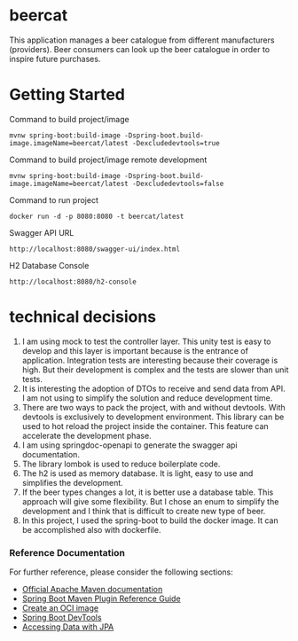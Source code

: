 # beercat

This application manages a beer catalogue from different manufacturers (providers). Beer consumers
can look up the beer catalogue in order to inspire future purchases.

# Getting Started

Command to build project/image 

	mvnw spring-boot:build-image -Dspring-boot.build-image.imageName=beercat/latest -Dexcludedevtools=true

Command to build project/image remote development

	mvnw spring-boot:build-image -Dspring-boot.build-image.imageName=beercat/latest -Dexcludedevtools=false

Command to run project 

	docker run -d -p 8080:8080 -t beercat/latest
	
Swagger API URL
	
	http://localhost:8080/swagger-ui/index.html

H2 Database Console

	http://localhost:8080/h2-console

# technical decisions

1. I am using mock to test the controller layer. This unity test is easy to develop and this layer is important because is the entrance of application.
Integration tests are interesting because their coverage is high. But their development is  complex and the tests are slower than unit tests.  
2. It is interesting the adoption of DTOs to receive and send data from API. I am not using to simplify the solution and reduce development time.
3. There are two ways to pack the project, with and without devtools. With devtools is exclusively to development environment. This library can be used to hot reload the project inside the container. This feature can accelerate the development phase.
4. I am using springdoc-openapi to generate the swagger api documentation.
5. The library lombok is used to reduce boilerplate code.
6. The h2 is used as memory database. It is light, easy to use and simplifies the development.
7. If the beer types changes a lot, it is better use a database table. This approach will give some flexibility. But I chose an enum to simplify the development and I think that is difficult to create new type of beer.
8. In this project, I used the spring-boot to build the docker image. It can be accomplished also with dockerfile.


### Reference Documentation
For further reference, please consider the following sections:

* [Official Apache Maven documentation](https://maven.apache.org/guides/index.html)
* [Spring Boot Maven Plugin Reference Guide](https://docs.spring.io/spring-boot/docs/2.6.3/maven-plugin/reference/html/)
* [Create an OCI image](https://docs.spring.io/spring-boot/docs/2.6.3/maven-plugin/reference/html/#build-image)
* [Spring Boot DevTools](https://docs.spring.io/spring-boot/docs/2.6.3/reference/htmlsingle/#using-boot-devtools)
* [Accessing Data with JPA](https://spring.io/guides/gs/accessing-data-jpa/)
